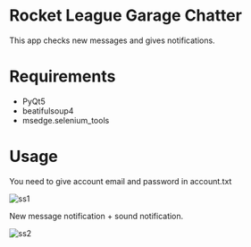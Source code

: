 # Rocket League Garage Chatter
This app checks new messages and gives notifications.

# Requirements

* PyQt5
* beatifulsoup4
* msedge.selenium_tools

# Usage

You need to give account email and password in account.txt

![ss1](https://user-images.githubusercontent.com/54486031/145713658-fecfab6f-b520-45e9-9a13-2fde0e809bb1.PNG)

New message notification + sound notification.

![ss2](https://user-images.githubusercontent.com/54486031/145714149-9c398616-8a68-4d08-b1a3-982a82827326.PNG)
